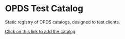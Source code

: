 # OPDS Test Catalog

Static registry of OPDS catalogs, designed to test clients.

<a href="opds://edrlab.github.io/opds-test-catalog/index.json">Click on this link to add the catalog</a>
